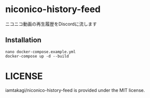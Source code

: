 # niconico-history-feed
ニコニコ動画の再生履歴をDiscordに流します

## Installation
```
nano docker-compose.example.yml
docker-compose up -d --build
```

# LICENSE
iamtakagi/niconico-history-feed is provided under the MIT license.